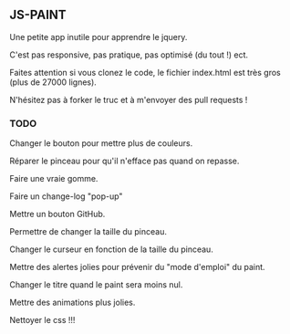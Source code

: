 ## JS-PAINT

Une petite app inutile pour apprendre le jquery.

C'est pas responsive, pas pratique, pas optimisé (du tout !) ect.

Faites attention si vous clonez le code, le fichier index.html est très gros (plus de 27000 lignes).

N'hésitez pas à forker le truc et à m'envoyer des pull requests !

### TODO

Changer le bouton pour mettre plus de couleurs.

Réparer le pinceau pour qu'il n'efface pas quand on repasse.

Faire une vraie gomme.

Faire un change-log "pop-up"

Mettre un bouton GitHub.

Permettre de changer la taille du pinceau.

Changer le curseur en fonction de la taille du pinceau.

Mettre des alertes jolies pour prévenir du "mode d'emploi" du paint.

Changer le titre quand le paint sera moins nul.

Mettre des animations plus jolies.

Nettoyer le css !!!